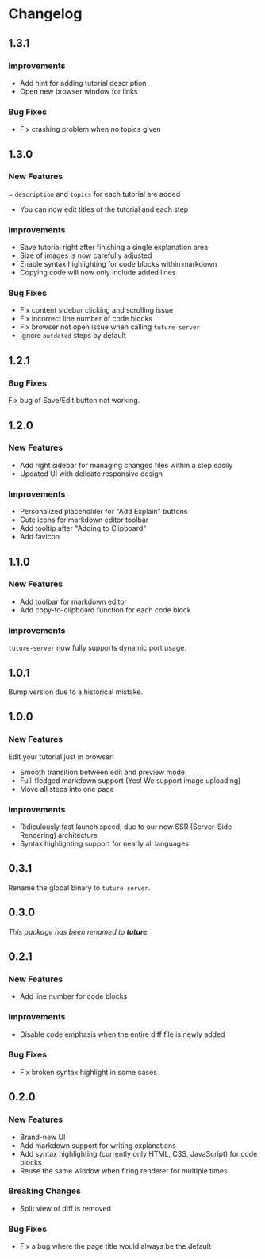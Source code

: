 # Changelog

## 1.3.1

### Improvements

- Add hint for adding tutorial description
- Open new browser window for links

### Bug Fixes

- Fix crashing problem when no topics given

## 1.3.0

### New Features

= `description` and `topics` for each tutorial are added

- You can now edit titles of the tutorial and each step

### Improvements

- Save tutorial right after finishing a single explanation area
- Size of images is now carefully adjusted
- Enable syntax highlighting for code blocks within markdown
- Copying code will now only include added lines

### Bug Fixes

- Fix content sidebar clicking and scrolling issue
- Fix incorrect line number of code blocks
- Fix browser not open issue when calling `tuture-server`
- Ignore `outdated` steps by default

## 1.2.1

### Bug Fixes

Fix bug of Save/Edit button not working.

## 1.2.0

### New Features

- Add right sidebar for managing changed files within a step easily
- Updated UI with delicate responsive design

### Improvements

- Personalized placeholder for "Add Explain" buttons
- Cute icons for markdown editor toolbar
- Add tooltip after "Adding to Clipboard"
- Add favicon

## 1.1.0

### New Features

- Add toolbar for markdown editor
- Add copy-to-clipboard function for each code block

### Improvements

`tuture-server` now fully supports dynamic port usage.

## 1.0.1

Bump version due to a historical mistake.

## 1.0.0

### New Features

Edit your tutorial just in browser!

- Smooth transition between edit and preview mode
- Full-fledged markdown support (Yes! We support image uploading)
- Move all steps into one page

### Improvements

- Ridiculously fast launch speed, due to our new SSR (Server-Side Rendering) architecture
- Syntax highlighting support for nearly all languages

## 0.3.1

Rename the global binary to `tuture-server`.

## 0.3.0

_This package has been renamed to **tuture**._

## 0.2.1

### New Features

- Add line number for code blocks

### Improvements

- Disable code emphasis when the entire diff file is newly added

### Bug Fixes

- Fix broken syntax highlight in some cases

## 0.2.0

### New Features

- Brand-new UI
- Add markdown support for writing explanations
- Add syntax highlighting (currently only HTML, CSS, JavaScript) for code blocks
- Reuse the same window when firing renderer for multiple times

### Breaking Changes

- Split view of diff is removed

### Bug Fixes

- Fix a bug where the page title would always be the default

